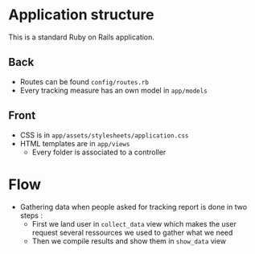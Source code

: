 # Application structure

This is a standard Ruby on Rails application.

## Back
* Routes can be found `config/routes.rb`
* Every tracking measure has an own model in `app/models`

## Front

* CSS is in `app/assets/stylesheets/application.css`
* HTML templates are in `app/views`
  * Every folder is associated to a controller


# Flow
* Gathering data when people asked for tracking report is done in two steps :
  * First we land user in `collect_data` view which makes the user request several ressources we used to gather what we need
  * Then we compile results and show them in `show_data` view
